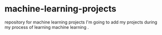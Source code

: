 # machine-learning-projects
repository for machine learning projects
I'm going to add my projects during my process of learning machine learning .
